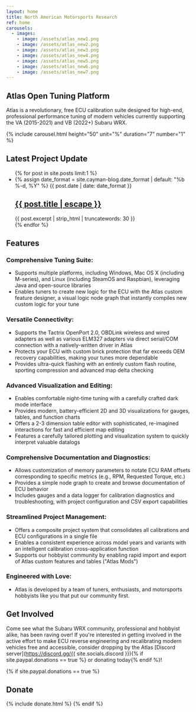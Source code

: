 ```yaml
---
layout: home
title: North American Motorsports Research
ref: home
carousels:
  - images: 
    - image: /assets/atlas_new1.png
    - image: /assets/atlas_new2.png
    - image: /assets/atlas_new3.png
    - image: /assets/atlas_new4.png
    - image: /assets/atlas_new5.png
    - image: /assets/atlas_new6.png
    - image: /assets/atlas_new7.png
---
```


## Atlas Open Tuning Platform
Atlas is a revolutionary, free ECU calibration suite designed for high-end, professional performance tuning of modern vehicles currently supporting the VA (2015-2021) and VB (2022+) Subaru WRX.

{% include carousel.html height="50" unit="%" duration="7" number="1" %}

## Latest Project Update

<ul class="post-list">
    {% for post in site.posts limit:1 %}
      <li>
        {% assign date_format = site.cayman-blog.date_format | default: "%b %-d, %Y" %}
        <span class="post-meta">{{ post.date | date: date_format }}</span>
        <h2>
          <a class="post-link" href="{{ post.url | absolute_url }}" title="{{ post.title }}">{{ post.title | escape }}</a>
        </h2>
        {{ post.excerpt | strip_html | truncatewords: 30 }}
      </li>
    {% endfor %}
</ul>


## Features
### Comprehensive Tuning Suite:
* Supports multiple platforms, including Windows, Mac OS X (including M-series), and Linux (including SteamOS and Raspbian), leveraging Java and open-source libraries
* Enables tuners to create new logic for the ECU with the Atlas custom feature designer, a visual logic node graph that instantly compiles new custom logic for your tune

### Versatile Connectivity:
* Supports the Tactrix OpenPort 2.0, OBDLink wireless and wired adapters as well as various ELM327 adapters via direct serial/COM connection with a natively-written driver in Atlas
* Protects your ECU with custom brick protection that far exceeds OEM recovery capabilities, making your tunes more dependable
* Provides ultra-quick flashing with an entirely custom flash routine, sporting compression and advanced map delta checking

### Advanced Visualization and Editing:
* Enables comfortable night-time tuning with a carefully crafted dark mode interface
* Provides modern, battery-efficient 2D and 3D visualizations for gauges, tables, and function charts
* Offers a 2-3 dimension table editor with sophisticated, re-imagined interactions for fast and efficient map editing
* Features a carefully tailored plotting and visualization system to quickly interpret valuable datalogs

### Comprehensive Documentation and Diagnostics:
* Allows customization of memory parameters to notate ECU RAM offsets corresponding to specific metrics (e.g., RPM, Requested Torque, etc.)
* Provides a simple node graph to create and browse documentation of ECU behavior
* Includes gauges and a data logger for calibration diagnostics and troubleshooting, with project configuration and CSV export capabilities

### Streamlined Project Management:
* Offers a composite project system that consolidates all calibrations and ECU configurations in a single file
* Enables a consistent experience across model years and variants with an intelligent calibration cross-application function
* Supports our hobbyist community by enabling rapid import and export of Atlas custom features and tables ("Atlas Mods")

### Engineered with Love:
* Atlas is developed by a team of tuners, enthusiasts, and motorsports hobbyists like you that put our community first.

## Get Involved
Come see what the Subaru WRX community, professional and hobbyist alike, has been raving over! If you're interested in getting involved in the active effort to make ECU reverse engineering and recalibrating modern vehicles free and accessible, consider dropping by the Atlas [Discord server](https://discord.gg/{{ site.socials.discord }}){% if site.paypal.donations == true %} or donating today{% endif %}!

{% if site.paypal.donations == true %}
## Donate
  {% include donate.html %}
{% endif %}

